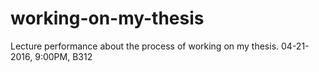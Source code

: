 # working-on-my-thesis
Lecture performance about the process of working on my thesis.
04-21-2016, 9:00PM, B312
